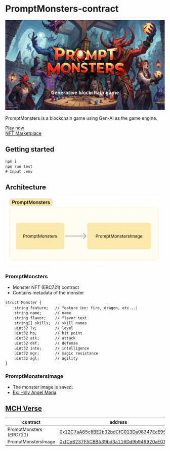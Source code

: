 # PromptMonsters-contract

![title](/images/title.png)

PromptMonsters is a blockchain game using Gen-AI as the game engine.

[Play now](https://prompt-monsters.com/)  
[NFT Marketplace](https://tofunft.com/ja/collection/promptmonsters/items)

## Getting started

```shell
npm i
npm run test
# Input .env
```

## Architecture

![architecture](/images/architecture.png)

### PromptMonsters
- Monster NFT (ERC721) contract
- Contains metadata of the monster
```solidity
struct Monster {
	string feature;   // feature（ex: fire, dragon, etc...）
	string name;      // name
	string flavor;    // flavor text
	string[] skills;  // skill names
	uint32 lv;        // level
	uint32 hp;        // hit point
	uint32 atk;       // attack
	uint32 def;       // defense
	uint32 inte;      // intelligence
	uint32 mgr;       // magic resistance
	uint32 agl;       // agility
}
```

### PromptMonstersImage
- The monster image is saved.
- [Ex: Holy Angel Maria](https://tofunft.com/ja/nft/mch-verse/0x12C7aA85c8BE2b32bdCfC013Da08347EeE95c238/386)

## [MCH Verse](https://explorer.oasys.mycryptoheroes.net/)
|contract|address|
|---|---|
|PromptMonsters (ERC721)|[0x12C7aA85c8BE2b32bdCfC013Da08347EeE95c238](https://explorer.oasys.mycryptoheroes.net/address/0x12C7aA85c8BE2b32bdCfC013Da08347EeE95c238)|
|PromptMonstersImage|[0xfCe6237F5CBB539bd3a116Dd9b949920aE01Df58](https://explorer.oasys.mycryptoheroes.net/address/0xfCe6237F5CBB539bd3a116Dd9b949920aE01Df58)|
